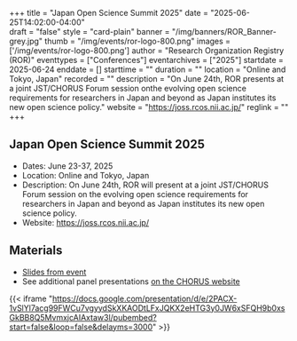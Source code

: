+++
title = "Japan Open Science Summit 2025" 
date = "2025-06-25T14:02:00-04:00"  
draft = "false" 
style = "card-plain" 
banner = "/img/banners/ROR_Banner-grey.jpg" 
thumb = "/img/events/ror-logo-800.png" 
images = ['/img/events/ror-logo-800.png']
author = "Research Organization Registry (ROR)" 
eventtypes = ["Conferences"]
eventarchives = ["2025"]
startdate = 2025-06-24
enddate = []
starttime = ""
duration = ""
location = "Online and Tokyo, Japan"
recorded = ""
description = "On June 24th, ROR presents at a joint JST/CHORUS Forum session onthe evolving open science requirements for researchers in Japan and beyond as Japan institutes its new open science policy."
website = "https://joss.rcos.nii.ac.jp/"
reglink = ""
+++

## Japan Open Science Summit 2025 

- Dates: June 23-37, 2025
- Location: Online and Tokyo, Japan
- Description: On June 24th, ROR will present at a joint JST/CHORUS Forum session on the evolving open science requirements for researchers in Japan and beyond as Japan institutes its new open science policy.
- Website: https://joss.rcos.nii.ac.jp/

## Materials 

- [Slides from event](https://docs.google.com/presentation/d/e/2PACX-1vSlYl7acg99FWCu7vgyydSkXKAODtLFxJQKX2eHTG3y0JW6xSFQH9b0xsGkBB8Q5MvmxjcAIAxtaw3l/pub?start=false&loop=false&delayms=3000)
- See additional panel presentations [on the CHORUS website](https://www.chorusaccess.org/events/jst-chorus-forum-strategies-to-ensure-transparency-and-digital-tracking-of-research-outputs/) 

{{< iframe "https://docs.google.com/presentation/d/e/2PACX-1vSlYl7acg99FWCu7vgyydSkXKAODtLFxJQKX2eHTG3y0JW6xSFQH9b0xsGkBB8Q5MvmxjcAIAxtaw3l/pubembed?start=false&loop=false&delayms=3000" >}}


